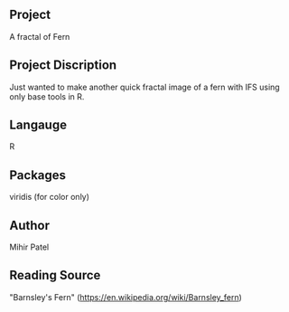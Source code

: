 Project
--------
A fractal of Fern

Project Discription
--------------------
Just wanted to make another quick fractal image of a fern with IFS using only base tools in R.   

Langauge
---------
R

Packages
--------
viridis (for color only)

Author
------
Mihir Patel

Reading Source
------
"Barnsley's Fern" (https://en.wikipedia.org/wiki/Barnsley_fern)
